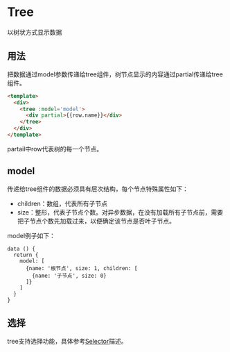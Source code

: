 # Tree

以树状方式显示数据

## 用法

把数据通过model参数传递给tree组件，树节点显示的内容通过partial传递给tree组件。
```html
<template>
  <div>
    <tree :model='model'>
      <div partial>{{row.name}}</div>
    </tree>
  </div>
</template>
```
partail中row代表树的每一个节点。

## model

传递给tree组件的数据必须具有层次结构，每个节点特殊属性如下：

* children：数组，代表所有子节点
* size：整形，代表子节点个数。对异步数据，在没有加载所有子节点前，需要把子节点个数先加载过来，以便确定该节点是否叶子节点。

model例子如下：
```
data () {
  return {
    model: [
      {name: '根节点', size: 1, children: [
        {name: '子节点', size: 0}
      ]}
    ]  
  }
}
```
## 选择

tree支持选择功能，具体参考[Selector](Selector.md)描述。

